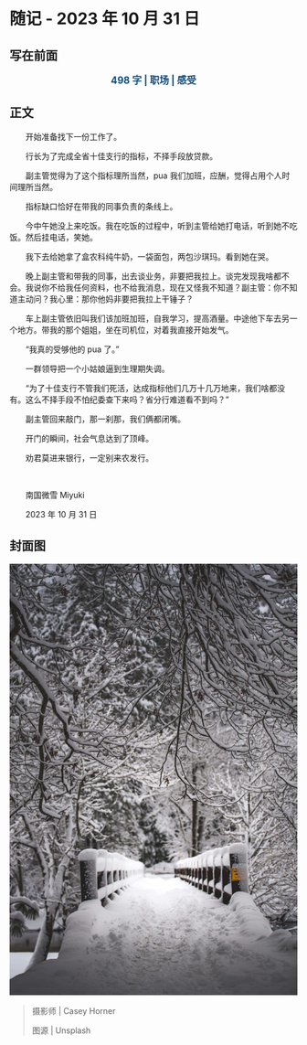 # 随记 - 2023 年 10 月 31 日

## 写在前面

<p style="color:#0f4c81; text-align:center; font-weight:bold; font-size:larger;">498 字 | 职场 | 感受</p>

## 正文

　　开始准备找下一份工作了。

　　行长为了完成全省十佳支行的指标，不择手段放贷款。

　　副主管觉得为了这个指标理所当然，pua 我们加班，应酬，觉得占用个人时间理所当然。

　　指标缺口恰好在带我的同事负责的条线上。

　　今中午她没上来吃饭。我在吃饭的过程中，听到主管给她打电话，听到她不吃饭。然后挂电话，笑她。

　　我下去给她拿了盒农科纯牛奶，一袋面包，两包沙琪玛。看到她在哭。

　　晚上副主管和带我的同事，出去谈业务，非要把我拉上。谈完发现我啥都不会。我说你不给我任何资料，也不给我消息，现在又怪我不知道？副主管：你不知道主动问？我心里：那你他妈非要把我拉上干锤子？

　　车上副主管依旧叫我们该加班加班，自我学习，提高酒量。中途他下车去另一个地方。带我的那个姐姐，坐在司机位，对着我直接开始发气。

　　“我真的受够他的 pua 了。”

　　一群领导把一个小姑娘逼到生理期失调。

　　“为了十佳支行不管我们死活，达成指标他们几万十几万地来，我们啥都没有。这么不择手段不怕纪委查下来吗？省分行难道看不到吗？”

　　副主管回来敲门，那一刹那，我们俩都闭嘴。

　　开门的瞬间，社会气息达到了顶峰。

　　劝君莫进来银行，一定别来农发行。

<br />

　　南国微雪 Miyuki

　　2023 年 10 月 31 日

## 封面图

![](https://raw.githubusercontent.com/TinySnow/GithubImageHosting/main/blog/articles/essays/casey-horner-dX9X0KTT42g-unsplash.jpg)

> 摄影师 | Casey Horner
>
> 图源 | Unsplash